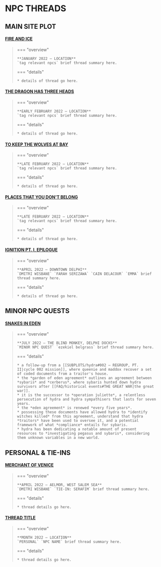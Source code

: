 # NPC THREADS

## MAIN SITE PLOT

#### [FIRE AND ICE](https://moon-rise.boards.net/thread/262/)

> === "overview"
> 
>     **JANUARY 2022 — LOCATION**
>     `tag relevant npcs` brief thread summary here. 
> 
> === "details"
> 
>     * details of thread go here.

#### [THE DRAGON HAS THREE HEADS](https://moon-rise.boards.net/thread/246/)

> === "overview"
> 
>     **EARLY FEBRUARY 2022 — LOCATION**
>     `tag relevant npcs` brief thread summary here. 
> 
> === "details"
> 
>     * details of thread go here.

#### [TO KEEP THE WOLVES AT BAY](https://moon-rise.boards.net/thread/402/)

> === "overview"
> 
>     **LATE FEBRUARY 2022 — LOCATION**
>     `tag relevant npcs` brief thread summary here. 
> 
> === "details"
> 
>     * details of thread go here.

#### [PLACES THAT YOU DON'T BELONG](https://moon-rise.boards.net/thread/487/)

> === "overview"
> 
>     **LATE FEBRUARY 2022 — LOCATION**
>     `tag relevant npcs` brief thread summary here. 
> 
> === "details"
> 
>     * details of thread go here.

#### [IGNITION PT. I, EPILOGUE](https://moon-rise.boards.net/post/4593/thread)

> === "overview"
> 
>     **APRIL 2022 — DOWNTOWN DELPHI**
>     `DMITRI WISBANE` `FARAH SERIZAWA` `CAIN DELACOUR` `EMMA` brief thread summary here. 
> 
> === "details"
> 
>     * details of thread go here.



## MINOR NPC QUESTS

#### [SNAKES IN EDEN](https://moon-rise.boards.net/thread/1245/)

> === "overview"
> 
>     **JULY 2022 — THE BLIND MONKEY, DELPHI DOCKS**
>     `MINOR NPC QUEST` `ezekiel belgrass` brief thread summary here. 
> 
> === "details"
> 
>     * a follow-up from a [[SUBPLOTS/hydra#002 — REGROUP, PT. II|cycle 002 mission]], where queenie and maddox recover a set of coded documents from a traitor's house.
>     * the *garden of eden agreement* outlines an agreement between *sybaris* and *cerberus*, where sybaris hunted down hydra survivors after [[FAQ/historical events#THE GREAT WAR|the great war]].
>     * it is the successor to *operation juliette*, a relentless persecution of hydra and hydra sympathisers that lasts for seven years.
>     * the *eden agreement* is renewed *every five years*.
>     * possessing these documents have allowed hydra to *identify witches killed* from this agreement, understand that hydra *traitors* have been used to oversee it, and a potential framework of what *compliance* entails for sybaris.
>     * hydra has been dedicating a notable amount of present resources to *investigating pegasus and sybaris*, considering them unknown variables in a new world.

## PERSONAL & TIE-INS

#### [MERCHANT OF VENICE](https://moon-rise.boards.net/thread/520/)

> === "overview"
> 
>     **APRIL 2022 — AELMOR, WEST SALEM SEA**
>     `DMITRI WISBANE` `TIE-IN: SERAFIM` brief thread summary here.
> 
> === "details"
> 
>     * thread details go here.

#### [THREAD TITLE](https://moon-rise.boards.net/post/4593/thread)

> === "overview"
> 
>     **MONTH 2022 — LOCATION**
>     `PERSONAL` `NPC NAME` brief thread summary here. 
> 
> === "details"
> 
>     * thread details go here.
